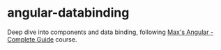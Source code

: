 # angular-databinding

Deep dive into components and data binding, following [Max's Angular - Complete Guide](https://www.udemy.com/course/the-complete-guide-to-angular-2/) course.
